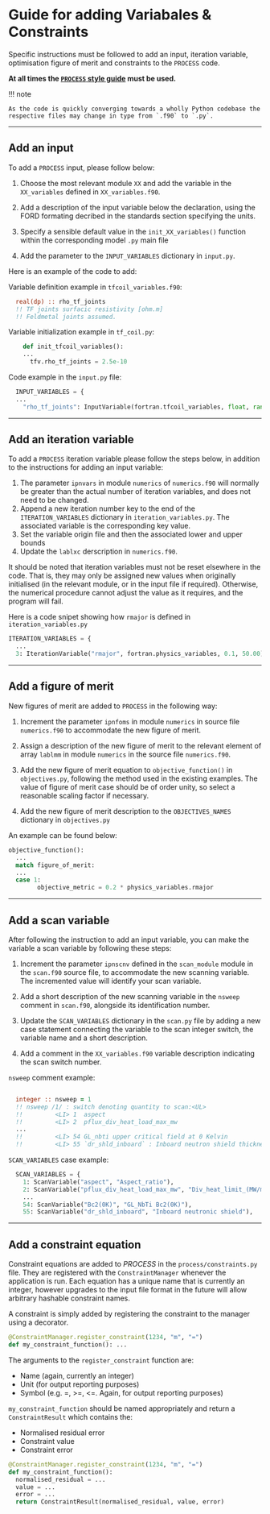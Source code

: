 # Guide for adding Variabales & Constraints 

Specific instructions must be followed to add an input, iteration variable,
optimisation figure of merit and constraints to the `PROCESS` code.

  **At all times the [`PROCESS` style guide](../development/standards.md) must be used.**

!!! note

    As the code is quickly converging towards a wholly Python codebase the respective files may change in type from `.f90` to `.py`.

-----------------

## Add an input

To add a `PROCESS` input, please follow below:

1. Choose the most relevant module `XX` and add the variable in the `XX_variables` defined in `XX_variables.f90`.
 
2. Add a description of the input variable below the declaration, using the FORD      formating decribed in the standards section specifying the units.
  
3. Specify a sensible default value in the `init_XX_variables()` function within the corresponding model `.py` main file
  
4. Add the parameter to the `INPUT_VARIABLES` dictionary in `input.py`.  

Here is an example of the code to add:
  

Variable definition example in `tfcoil_variables.f90`:
```fortran
  real(dp) :: rho_tf_joints
  !! TF joints surfacic resistivity [ohm.m]
  !! Feldmetal joints assumed.
```

Variable initialization example in `tf_coil.py`:
```python
    def init_tfcoil_variables():
    ...
      tfv.rho_tf_joints = 2.5e-10
```

Code example in the `input.py` file:

```python
  INPUT_VARIABLES = {
  ...
    "rho_tf_joints": InputVariable(fortran.tfcoil_variables, float, range=(0.0, 0.01)),
```

-----------------

## Add an iteration variable

To add a `PROCESS` iteration variable please follow the steps below, in addition to the instructions for adding an input variable:


1. The parameter `ipnvars` in module `numerics` of `numerics.f90` will normally be greater than the actual number of iteration variables, and does not need to be changed.
2. Append a new iteration number key to the end of the `ITERATION_VARIABLES` dictionary  in `iteration_variables.py`. The associated variable is the corresponding key value.
3. Set the variable origin file and then the associated lower and upper bounds
4. Update the `lablxc` derscription in `numerics.f90`.
  
It should be noted that iteration variables must not be reset elsewhere in the
code. That is, they may only be assigned new values when originally
initialised (in the relevant module, or in the input file if required).
Otherwise, the numerical procedure cannot adjust the value as it requires, and
the program will fail.

Here is a code snipet showing how `rmajor` is defined in `iteration_variables.py`

```python
ITERATION_VARIABLES = {
  ...
  3: IterationVariable("rmajor", fortran.physics_variables, 0.1, 50.00),
```

-----------------

## Add a figure of merit

New figures of merit are added to `PROCESS` in the following way:

1. Increment the parameter `ipnfoms` in module `numerics` in source file `numerics.f90` to accommodate the new figure of merit.
  
2. Assign a description of the new figure of merit to the relevant element of array `lablmm` in module `numerics` in the source file `numerics.f90`.
  
3. Add the new figure of merit equation to `objective_function()` in `objectives.py`, following the method used in the existing examples. The value of figure of merit case should be of order unity, so select a reasonable scaling factor if necessary. 
  
4. Add the new figure of merit description to the `OBJECTIVES_NAMES` dictionary in `objectives.py`
  
An example can be found below:


```python
objective_function():
  ...
  match figure_of_merit:
  ...  
  case 1:
        objective_metric = 0.2 * physics_variables.rmajor
```

-----------

## Add a scan variable

After following the instruction to add an input variable, you can make the variable a scan variable by following these steps:

1. Increment the parameter `ipnscnv` defined in the `scan_module` module in the `scan.f90` source file, to accommodate the new scanning variable. The incremented value will identify your scan variable.
  
2. Add a short description of the new scanning variable in the `nsweep` comment in `scan.f90`, alongside its identification number.
  
3. Update the `SCAN_VARIABLES` dictionary in the `scan.py` file by adding a new case statement connecting the variable to the scan integer switch, the variable name and a short description. 
  
4. Add a comment in the `XX_variables.f90` variable description indicating the scan switch number.
  

`nsweep` comment example:
```fortran

  integer :: nsweep = 1
  !! nsweep /1/ : switch denoting quantity to scan:<UL>
  !!         <LI> 1  aspect
  !!         <LI> 2  pflux_div_heat_load_max_mw
  ...
  !!         <LI> 54 GL_nbti upper critical field at 0 Kelvin
  !!         <LI> 55 `dr_shld_inboard` : Inboard neutron shield thickness </UL>
```

`SCAN_VARIABLES` case example:

```python
  SCAN_VARIABLES = {
    1: ScanVariable("aspect", "Aspect_ratio"),
    2: ScanVariable("pflux_div_heat_load_max_mw", "Div_heat_limit_(MW/m2)"),
    ...
    54: ScanVariable("Bc2(0K)", "GL_NbTi Bc2(0K)"),
    55: ScanVariable("dr_shld_inboard", "Inboard neutronic shield"),
```

---------------

## Add a constraint equation

Constraint equations are added to *PROCESS* in the `process/constraints.py` file. They are registered with the `ConstraintManager` whenever the application is run. Each equation has a unique name that is currently an integer, however upgrades to the input file format in the future will allow arbitrary hashable constraint names. 

A constraint is simply added by registering the constraint to the manager using a decorator.

```python
@ConstraintManager.register_constraint(1234, "m", "=")
def my_constraint_function(): ...
```
The arguments to the `register_constraint` function are:

- Name (again, currently an integer)
- Unit (for output reporting purposes)
- Symbol (e.g. =, >=, <=. Again, for output reporting purposes)


`my_constraint_function` should be named appropriately and return a `ConstraintResult` which contains the:

- Normalised residual error
- Constraint value
- Constraint error

```python
@ConstraintManager.register_constraint(1234, "m", "=")
def my_constraint_function():
  normalised_residual = ...
  value = ...
  error = ...
  return ConstraintResult(normalised_residual, value, error)
```